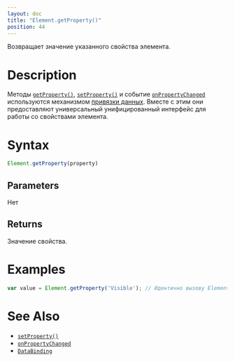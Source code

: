 ```yaml
---
layout: doc
title: "Element.getProperty()"
position: 44
---
```


Возвращает значение указанного свойства элемента.

# Description

Методы [`getProperty()`](../Element.getProperty/), [`setProperty()`](../Element.setProperty/)
и событие [`onPropertyChanged`](../Element.onPropertyChanged/) используются механизмом
[привязки данных](../../../DataBinding/). Вместе с этим они предоставляют универсальный
унифицированный интерфейс для работы со свойствами элемента.

# Syntax

```js
Element.getProperty(property)
```

## Parameters

Нет

## Returns

Значение свойства.

# Examples

```js
var value = Element.getProperty('Visible'); // Идентично вызову Element.getVisible();
```

# See Also

* [`setProperty()`](../Element.setProperty/)
* [`onPropertyChanged`](../Element.onPropertyChanged/)
* [`DataBinding`](../../../DataBinding/)
